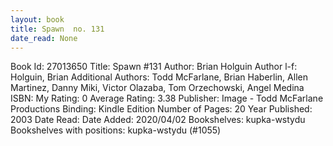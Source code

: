 ```yaml
---
layout: book
title: Spawn  no. 131
date_read: None
---
```


Book Id: 27013650
Title: Spawn #131
Author: Brian Holguin
Author l-f: Holguin, Brian
Additional Authors: Todd McFarlane, Brian Haberlin, Allen Martinez, Danny Miki, Victor Olazaba, Tom Orzechowski, Angel  Medina
ISBN: 
My Rating: 0
Average Rating: 3.38
Publisher: Image - Todd McFarlane Productions
Binding: Kindle Edition
Number of Pages: 20
Year Published: 2003
Date Read: 
Date Added: 2020/04/02
Bookshelves: kupka-wstydu
Bookshelves with positions: kupka-wstydu (#1055)

